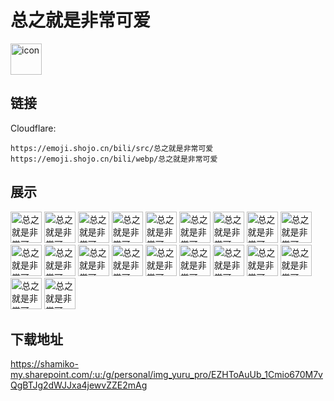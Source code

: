 # 总之就是非常可爱
<img src="https://emoji.shojo.cn/bili/src/总之就是非常可爱/icon.png" width="50" height="50" alt="icon">

## 链接
Cloudflare:
```
https://emoji.shojo.cn/bili/src/总之就是非常可爱
https://emoji.shojo.cn/bili/webp/总之就是非常可爱
```
## 展示
<img src="https://emoji.shojo.cn/bili/src/总之就是非常可爱/总之就是非常可爱-拜托你啦.png" width="50" height="50" alt="总之就是非常可爱-拜托你啦">
<img src="https://emoji.shojo.cn/bili/src/总之就是非常可爱/总之就是非常可爱-不过如此.png" width="50" height="50" alt="总之就是非常可爱-不过如此">
<img src="https://emoji.shojo.cn/bili/src/总之就是非常可爱/总之就是非常可爱-不是吧.png" width="50" height="50" alt="总之就是非常可爱-不是吧">
<img src="https://emoji.shojo.cn/bili/src/总之就是非常可爱/总之就是非常可爱-不听不听.png" width="50" height="50" alt="总之就是非常可爱-不听不听">
<img src="https://emoji.shojo.cn/bili/src/总之就是非常可爱/总之就是非常可爱-好厉害.png" width="50" height="50" alt="总之就是非常可爱-好厉害">
<img src="https://emoji.shojo.cn/bili/src/总之就是非常可爱/总之就是非常可爱-嘿嘿.png" width="50" height="50" alt="总之就是非常可爱-嘿嘿">
<img src="https://emoji.shojo.cn/bili/src/总之就是非常可爱/总之就是非常可爱-加油.png" width="50" height="50" alt="总之就是非常可爱-加油">
<img src="https://emoji.shojo.cn/bili/src/总之就是非常可爱/总之就是非常可爱-可爱.png" width="50" height="50" alt="总之就是非常可爱-可爱">
<img src="https://emoji.shojo.cn/bili/src/总之就是非常可爱/总之就是非常可爱-快截图.png" width="50" height="50" alt="总之就是非常可爱-快截图">
<img src="https://emoji.shojo.cn/bili/src/总之就是非常可爱/总之就是非常可爱-流鼻血.png" width="50" height="50" alt="总之就是非常可爱-流鼻血">
<img src="https://emoji.shojo.cn/bili/src/总之就是非常可爱/总之就是非常可爱-生气.png" width="50" height="50" alt="总之就是非常可爱-生气">
<img src="https://emoji.shojo.cn/bili/src/总之就是非常可爱/总之就是非常可爱-哇.png" width="50" height="50" alt="总之就是非常可爱-哇">
<img src="https://emoji.shojo.cn/bili/src/总之就是非常可爱/总之就是非常可爱-谢谢.png" width="50" height="50" alt="总之就是非常可爱-谢谢">
<img src="https://emoji.shojo.cn/bili/src/总之就是非常可爱/总之就是非常可爱-修正你.png" width="50" height="50" alt="总之就是非常可爱-修正你">
<img src="https://emoji.shojo.cn/bili/src/总之就是非常可爱/总之就是非常可爱-震惊.png" width="50" height="50" alt="总之就是非常可爱-震惊">
<img src="https://emoji.shojo.cn/bili/src/总之就是非常可爱/总之就是非常可爱-NASA.png" width="50" height="50" alt="总之就是非常可爱-NASA">
<img src="https://emoji.shojo.cn/bili/src/总之就是非常可爱/总之就是非常可爱-变身.png" width="50" height="50" alt="总之就是非常可爱-变身">
<img src="https://emoji.shojo.cn/bili/src/总之就是非常可爱/总之就是非常可爱-恶的制裁.png" width="50" height="50" alt="总之就是非常可爱-恶的制裁">
<img src="https://emoji.shojo.cn/bili/src/总之就是非常可爱/总之就是非常可爱-我好可怜.png" width="50" height="50" alt="总之就是非常可爱-我好可怜">
<img src="https://emoji.shojo.cn/bili/src/总之就是非常可爱/总之就是非常可爱-心理打击.png" width="50" height="50" alt="总之就是非常可爱-心理打击">

## 下载地址

https://shamiko-my.sharepoint.com/:u:/g/personal/img_yuru_pro/EZHToAuUb_1Cmio670M7vQgBTJg2dWJJxa4jewvZZE2mAg